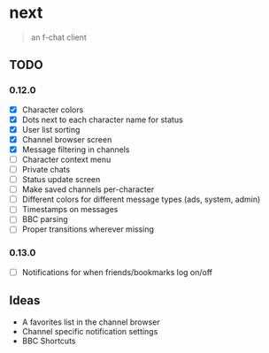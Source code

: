 # next

> an f-chat client

## TODO

### 0.12.0
- [x] Character colors
- [x] Dots next to each character name for status
- [x] User list sorting
- [x] Channel browser screen
- [x] Message filtering in channels
- [ ] Character context menu
- [ ] Private chats
- [ ] Status update screen
- [ ] Make saved channels per-character
- [ ] Different colors for different message types (ads, system, admin)
- [ ] Timestamps on messages
- [ ] BBC parsing
- [ ] Proper transitions wherever missing

### 0.13.0
- [ ] Notifications for when friends/bookmarks log on/off

## Ideas

- A favorites list in the channel browser
- Channel specific notification settings
- BBC Shortcuts
